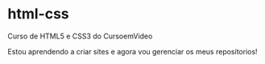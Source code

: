 # html-css
 Curso de HTML5 e CSS3 do CursoemVideo
 
 Estou aprendendo a criar sites e agora vou gerenciar os meus repositorios!
